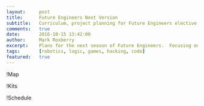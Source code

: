 ```yaml
---
layout:     post
title:      Future Engineers Next Version
subtitle:   Curriculum, project planning for Future Engineers elective
comments:   true
date:       2016-10-15 13:42:00
author:     Mark Roxberry
excerpt:    Plans for the next season of Future Engineers.  Focusing on tools, kits, and new challenges.
tags:       [robotics, logic, games, hacking, code]
featured:   true
---
```

!Map

!Kits

!Schedule